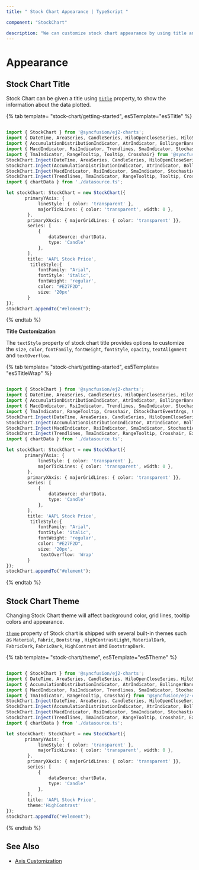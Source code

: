 ```yaml
---
title: " Stock Chart Appearance | TypeScript "

component: "StockChart"

description: "We can customize stock chart appearance by using title and tooltip customizations."
---
```


# Appearance

## Stock Chart Title

Stock Chart can be given a title using [`title`](../api/stock-chart/#title) property, to show the information
about the data plotted.

{% tab template= "stock-chart/getting-started", es5Template="es5Title" %}

```typescript

import { StockChart } from '@syncfusion/ej2-charts';
import { DateTime, AreaSeries, CandleSeries, HiloOpenCloseSeries, HiloSeries, LineSeries, SplineSeries } from '@syncfusion/ej2-charts';
import { AccumulationDistributionIndicator, AtrIndicator, BollingerBands, EmaIndicator, MomentumIndicator } from '@syncfusion/ej2-charts';
import { MacdIndicator, RsiIndicator, Trendlines, SmaIndicator, StochasticIndicator, Export } from '@syncfusion/ej2-charts';
import { TmaIndicator, RangeTooltip, Tooltip, Crosshair} from '@syncfusion/ej2-charts';
StockChart.Inject(DateTime, AreaSeries, CandleSeries, HiloOpenCloseSeries, HiloSeries, LineSeries, SplineSeries);
StockChart.Inject(AccumulationDistributionIndicator, AtrIndicator, BollingerBands, EmaIndicator, MomentumIndicator);
StockChart.Inject(MacdIndicator, RsiIndicator, SmaIndicator, StochasticIndicator);
StockChart.Inject(Trendlines, TmaIndicator, RangeTooltip, Tooltip, Crosshair, Export);
import { chartData } from './datasource.ts';

let stockChart: StockChart = new StockChart({
       primaryYAxis: {
            lineStyle: { color: 'transparent' },
            majorTickLines: { color: 'transparent', width: 0 },
        },
        primaryXAxis: { majorGridLines: { color: 'transparent' }},
        series: [
            {
                dataSource: chartData,
                type: 'Candle'
            },
        ],
        title: 'AAPL Stock Price',
         titleStyle:{
            fontFamily: "Arial",
            fontStyle: 'italic',
            fontWeight: 'regular',
            color: "#E27F2D",
            size: '20px'
        }
});
stockChart.appendTo("#element");
```

{% endtab %}

<!-- markdownlint-disable MD036 -->

**Title Customization**

The `textStyle` property of stock chart title provides options to customize the `size`, `color`, `fontFamily`, `fontWeight`, `fontStyle`, `opacity`, `textAlignment` and `textOverflow`.

{% tab template= "stock-chart/getting-started", es5Template= "es5TitleWrap" %}

```typescript

import { StockChart } from '@syncfusion/ej2-charts';
import { DateTime, AreaSeries, CandleSeries, HiloOpenCloseSeries, HiloSeries, LineSeries, SplineSeries } from '@syncfusion/ej2-charts';
import { AccumulationDistributionIndicator, AtrIndicator, BollingerBands, EmaIndicator, MomentumIndicator } from '@syncfusion/ej2-charts';
import { MacdIndicator, RsiIndicator, Trendlines, SmaIndicator, StochasticIndicator, Export } from '@syncfusion/ej2-charts';
import { TmaIndicator, RangeTooltip, Crosshair, IStockChartEventArgs, ChartTheme } from '@syncfusion/ej2-charts';
StockChart.Inject(DateTime, AreaSeries, CandleSeries, HiloOpenCloseSeries, HiloSeries, LineSeries, SplineSeries);
StockChart.Inject(AccumulationDistributionIndicator, AtrIndicator, BollingerBands, EmaIndicator, MomentumIndicator);
StockChart.Inject(MacdIndicator, RsiIndicator, SmaIndicator, StochasticIndicator);
StockChart.Inject(Trendlines, TmaIndicator, RangeTooltip, Crosshair, Export);
import { chartData } from './datasource.ts';

let stockChart: StockChart = new StockChart({
       primaryYAxis: {
            lineStyle: { color: 'transparent' },
            majorTickLines: { color: 'transparent', width: 0 },
        },
        primaryXAxis: { majorGridLines: { color: 'transparent' }},
        series: [
            {
                dataSource: chartData,
                type: 'Candle'
            },
        ],
        title: 'AAPL Stock Price',
         titleStyle:{
            fontFamily: "Arial",
            fontStyle: 'italic',
            fontWeight: 'regular',
            color: "#E27F2D",
            size: '20px',
             textOverflow: 'Wrap'
        }
});
stockChart.appendTo("#element");
```

{% endtab %}

## Stock Chart Theme

Changing Stock Chart theme will affect background color, grid lines, tooltip colors and appearance.

[`theme`](../api/stock-chart/stockChartModel/#theme) property of Stock chart is shipped with several built-in themes such as `Material`, `Fabric`, `Bootstrap` , `HighContrastLight`, `MaterialDark`, `FabricDark`, `FabricDark`, `HighContrast` and `BootstrapDark`.

{% tab template= "stock-chart/theme", es5Template="es5Theme" %}

```typescript

import { StockChart } from '@syncfusion/ej2-charts';
import { DateTime, AreaSeries, CandleSeries, HiloOpenCloseSeries, HiloSeries, LineSeries, SplineSeries } from '@syncfusion/ej2-charts';
import { AccumulationDistributionIndicator, AtrIndicator, BollingerBands, EmaIndicator, MomentumIndicator } from '@syncfusion/ej2-charts';
import { MacdIndicator, RsiIndicator, Trendlines, SmaIndicator, StochasticIndicator, Export } from '@syncfusion/ej2-charts';
import { TmaIndicator, RangeTooltip, Crosshair} from '@syncfusion/ej2-charts';
StockChart.Inject(DateTime, AreaSeries, CandleSeries, HiloOpenCloseSeries, HiloSeries, LineSeries, SplineSeries);
StockChart.Inject(AccumulationDistributionIndicator, AtrIndicator, BollingerBands, EmaIndicator, MomentumIndicator);
StockChart.Inject(MacdIndicator, RsiIndicator, SmaIndicator, StochasticIndicator);
StockChart.Inject(Trendlines, TmaIndicator, RangeTooltip, Crosshair, Export);
import { chartData } from './datasource.ts';

let stockChart: StockChart = new StockChart({
       primaryYAxis: {
            lineStyle: { color: 'transparent' },
            majorTickLines: { color: 'transparent', width: 0 },
        },
        primaryXAxis: { majorGridLines: { color: 'transparent' }},
        series: [
            {
                dataSource: chartData,
                type: 'Candle'
            },
        ],
        title: 'AAPL Stock Price',
        theme:'HighContrast'
});
stockChart.appendTo("#element");
```

{% endtab %}

## See Also

* [Axis Customization](./axis-customization/)